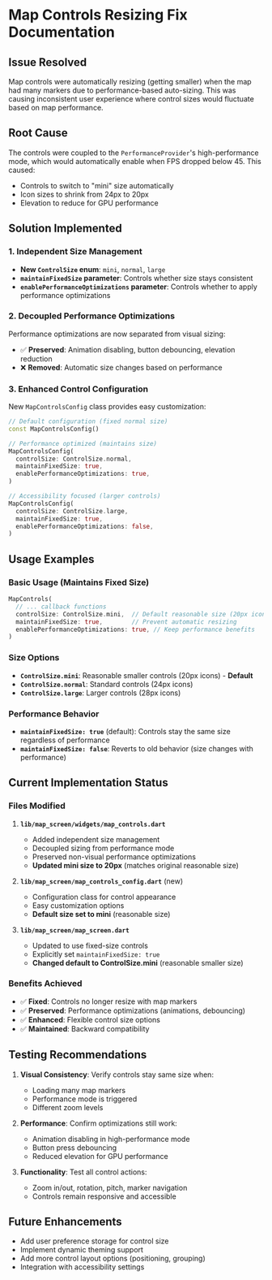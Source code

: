 # Map Controls Resizing Fix Documentation

## Issue Resolved
Map controls were automatically resizing (getting smaller) when the map had many markers due to performance-based auto-sizing. This was causing inconsistent user experience where control sizes would fluctuate based on map performance.

## Root Cause
The controls were coupled to the `PerformanceProvider`'s high-performance mode, which would automatically enable when FPS dropped below 45. This caused:
- Controls to switch to "mini" size automatically
- Icon sizes to shrink from 24px to 20px
- Elevation to reduce for GPU performance

## Solution Implemented

### 1. Independent Size Management
- **New `ControlSize` enum**: `mini`, `normal`, `large`
- **`maintainFixedSize` parameter**: Controls whether size stays consistent
- **`enablePerformanceOptimizations` parameter**: Controls whether to apply performance optimizations

### 2. Decoupled Performance Optimizations
Performance optimizations are now separated from visual sizing:
- ✅ **Preserved**: Animation disabling, button debouncing, elevation reduction
- ❌ **Removed**: Automatic size changes based on performance

### 3. Enhanced Control Configuration
New `MapControlsConfig` class provides easy customization:
```dart
// Default configuration (fixed normal size)
const MapControlsConfig()

// Performance optimized (maintains size)
MapControlsConfig(
  controlSize: ControlSize.normal,
  maintainFixedSize: true,
  enablePerformanceOptimizations: true,
)

// Accessibility focused (larger controls)
MapControlsConfig(
  controlSize: ControlSize.large,
  maintainFixedSize: true,
  enablePerformanceOptimizations: false,
)
```

## Usage Examples

### Basic Usage (Maintains Fixed Size)
```dart
MapControls(
  // ... callback functions
  controlSize: ControlSize.mini,  // Default reasonable size (20px icons)
  maintainFixedSize: true,        // Prevent automatic resizing
  enablePerformanceOptimizations: true, // Keep performance benefits
)
```

### Size Options
- **`ControlSize.mini`**: Reasonable smaller controls (20px icons) - **Default**
- **`ControlSize.normal`**: Standard controls (24px icons)
- **`ControlSize.large`**: Larger controls (28px icons)

### Performance Behavior
- **`maintainFixedSize: true`** (default): Controls stay the same size regardless of performance
- **`maintainFixedSize: false`**: Reverts to old behavior (size changes with performance)

## Current Implementation Status

### Files Modified
1. **`lib/map_screen/widgets/map_controls.dart`**
   - Added independent size management
   - Decoupled sizing from performance mode
   - Preserved non-visual performance optimizations
   - **Updated mini size to 20px** (matches original reasonable size)

2. **`lib/map_screen/map_controls_config.dart`** (new)
   - Configuration class for control appearance
   - Easy customization options
   - **Default size set to mini** (reasonable size)

3. **`lib/map_screen/map_screen.dart`**
   - Updated to use fixed-size controls
   - Explicitly set `maintainFixedSize: true`
   - **Changed default to ControlSize.mini** (reasonable smaller size)

### Benefits Achieved
- ✅ **Fixed**: Controls no longer resize with map markers
- ✅ **Preserved**: Performance optimizations (animations, debouncing)
- ✅ **Enhanced**: Flexible control size options
- ✅ **Maintained**: Backward compatibility

## Testing Recommendations

1. **Visual Consistency**: Verify controls stay same size when:
   - Loading many map markers
   - Performance mode is triggered
   - Different zoom levels

2. **Performance**: Confirm optimizations still work:
   - Animation disabling in high-performance mode
   - Button press debouncing
   - Reduced elevation for GPU performance

3. **Functionality**: Test all control actions:
   - Zoom in/out, rotation, pitch, marker navigation
   - Controls remain responsive and accessible

## Future Enhancements

- Add user preference storage for control size
- Implement dynamic theming support
- Add more control layout options (positioning, grouping)
- Integration with accessibility settings 